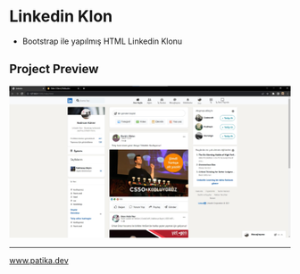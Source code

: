 # Linkedin Klon
 - Bootstrap ile yapılmış HTML Linkedin Klonu
 ## Project Preview
 ![](assets/projectpreview.jpg)
 ***
 www.patika.dev